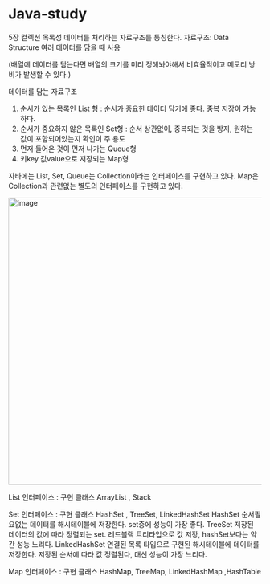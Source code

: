 # Java-study

5장 컬렉션
목록성 데이터를 처리하는 자료구조를 통칭한다.
자료구조: Data Structure 여러 데이터를 담을 때 사용

(배열에 데이터를 담는다면 배열의 크기를 미리 정해놔야해서 비효율적이고 메모리 낭비가 발생할 수 있다.)

데이터를 담는 자료구조
1. 순서가 있는 목록인 List 형 : 순서가 중요한 데이터 담기에 좋다. 중복 저장이 가능하다.
2. 순서가 중요하지 않은 목록인 Set형 : 순서 상관없이, 중복되는 것을 방지, 원하는 값이 포함되어있는지 확인이 주 용도
3. 먼저 들어온 것이 먼저 나가는 Queue형
4. 키key 값value으로 저장되는 Map형

자바에는 List, Set, Queue는 Collection이라는 인터페이스를 구현하고 있다. Map은 Collection과 관련없는 별도의 인터페이스를 구현하고 있다.


<img width="572" alt="image" src="https://github.com/jsoyun/Java-study/assets/89512178/e21cf901-7d00-4fa2-a445-587882b0f870">

List 인터페이스 : 구현 클래스 ArrayList , Stack 

Set 인터페이스 : 구현 클래스 HashSet , TreeSet, LinkedHashSet 
HashSet 순서필요없는 데이터를 해시테이블에 저장한다. set중에 성능이 가장 좋다. 
TreeSet 저장된 데이터의 값에 따라 정렬되는 set. 레드블랙 트리타입으로 값 저장, hashSet보다는 약간 성능 느리다. 
LinkedHashSet 연결된 목록 타입으로 구현된 해시테이블에 데이터를 저장한다. 저장된 순서에 따라 값 정렬된다, 대신 성능이 가장 느리다. 
 
Map 인터페이스 : 구현 클래스 HashMap, TreeMap, LinkedHashMap ,HashTable






